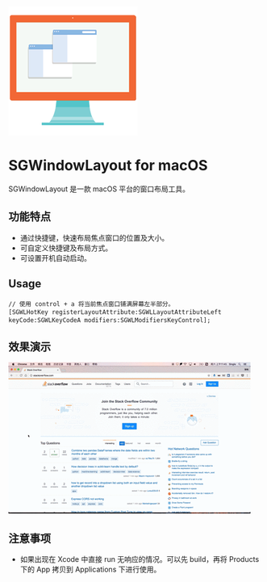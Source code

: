 ![Logo](https://github.com/libobjc/resource/blob/master/SGWindowLayout/SGWindowLayout-logo.png?raw=true)

# SGWindowLayout for macOS

SGWindowLayout 是一款 macOS 平台的窗口布局工具。

## 功能特点

- 通过快捷键，快速布局焦点窗口的位置及大小。
- 可自定义快捷键及布局方式。
- 可设置开机自动启动。

## Usage

```obj-c
// 使用 control + a 将当前焦点窗口铺满屏幕左半部分。
[SGWLHotKey registerLayoutAttribute:SGWLLayoutAttributeLeft keyCode:SGWLKeyCodeA modifiers:SGWLModifiersKeyControl];
```

## 效果演示

![Example](https://github.com/libobjc/resource/blob/master/SGWindowLayout/SGWindowLayout-example.gif?raw=true)


## 注意事项

- 如果出现在 Xcode 中直接 run 无响应的情况。可以先 build，再将 Products 下的 App 拷贝到 Applications 下进行使用。
